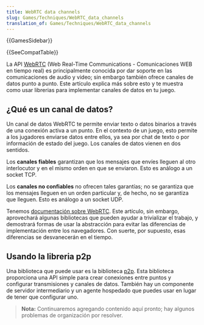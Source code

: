 ```yaml
---
title: WebRTC data channels
slug: Games/Techniques/WebRTC_data_channels
translation_of: Games/Techniques/WebRTC_data_channels
---
```


{{GamesSidebar}}

{{SeeCompatTable}}

La API [WebRTC](/es/docs/WebRTC) (Web Real-Time Communications - Comunicaciones WEB en tiempo real) es principalmente conocida por dar soporte en las comunicaciones de audio y video; sin embargo también ofrece canales de datos punto a punto. Este artículo explica más sobre esto y te muestra como usar librerias para implementar canales de datos en tu juego.

## ¿Qué es un canal de datos?

Un canal de datos WebRTC te permite enviar texto o datos binarios a través de una conexión activa a un punto. En el contexto de un juego, esto permite a los jugadores enviarse datos entre ellos, ya sea por chat de texto o por información de estado del juego. Los canales de datos vienen en dos sentidos.

Los **canales fiables** garantizan que los mensajes que envíes lleguen al otro interlocutor y en el mismo orden en que se enviaron. Esto es análogo a un socket TCP.

Los **canales no confiables** no ofrecen tales garantías; no se garantiza que los mensajes lleguen en un orden particular y, de hecho, no se garantiza que lleguen. Esto es análogo a un socket UDP.

Tenemos [documentación sobre WebRTC](/es/docs/WebRTC). Este artículo, sin embargo, aprovechará algunas bibliotecas que pueden ayudar a trivializar el trabajo, y demostrará formas de usar la abstracción para evitar las diferencias de implementación entre los navegadores. Con suerte, por supuesto, esas diferencias se desvanecerán en el tiempo.

## Usando la libreria p2p

Una biblioteca que puede usar es la biblioteca [p2p](https://github.com/js-platform/p2p). Esta biblioteca proporciona una API simple para crear conexiones entre puntos y configurar transmisiones y canales de datos. También hay un componente de servidor intermediario y un agente hospedado que puedes usar en lugar de tener que configurar uno.

> **Nota:** Continuaremos agregando contenido aquí pronto; hay algunos problemas de organización por resolver.
